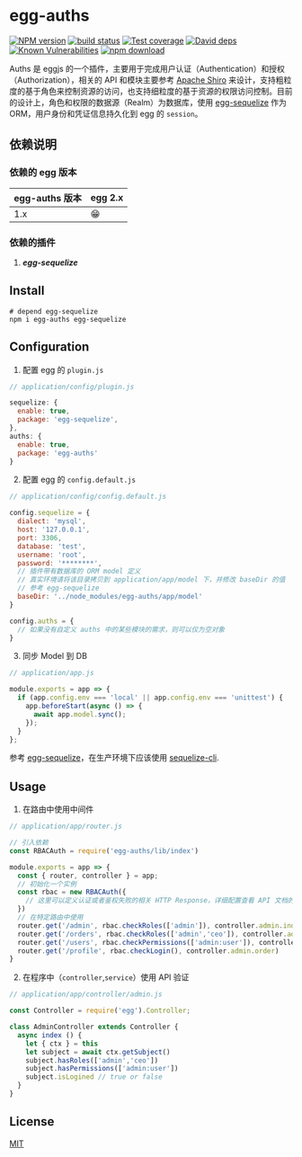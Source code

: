 # egg-auths

[![NPM version][npm-image]][npm-url]
[![build status][travis-image]][travis-url]
[![Test coverage][codecov-image]][codecov-url]
[![David deps][david-image]][david-url]
[![Known Vulnerabilities][snyk-image]][snyk-url]
[![npm download][download-image]][download-url]

[npm-image]: https://img.shields.io/npm/v/egg-auths.svg?style=flat-square
[npm-url]: https://npmjs.org/package/egg-auths
[travis-image]: https://img.shields.io/travis/eggjs/egg-auths.svg?style=flat-square
[travis-url]: https://travis-ci.org/eggjs/egg-auths
[codecov-image]: https://img.shields.io/codecov/c/github/eggjs/egg-auths.svg?style=flat-square
[codecov-url]: https://codecov.io/github/eggjs/egg-auths?branch=master
[david-image]: https://img.shields.io/david/eggjs/egg-auths.svg?style=flat-square
[david-url]: https://david-dm.org/eggjs/egg-auths
[snyk-image]: https://snyk.io/test/npm/egg-auths/badge.svg?style=flat-square
[snyk-url]: https://snyk.io/test/npm/egg-auths
[download-image]: https://img.shields.io/npm/dm/egg-auths.svg?style=flat-square
[download-url]: https://npmjs.org/package/egg-auths

Auths 是 eggjs 的一个插件，主要用于完成用户认证（Authentication）和授权（Authorization），相关的 API 和模块主要参考 [Apache Shiro](https://shiro.apache.org/) 来设计，支持粗粒度的基于角色来控制资源的访问，也支持细粒度的基于资源的权限访问控制。目前的设计上，角色和权限的数据源（Realm）为数据库，使用 [egg-sequelize](https://github.com/eggjs/egg-sequelize) 作为 ORM，用户身份和凭证信息持久化到 egg 的 `session`。

## 依赖说明

### 依赖的 egg 版本

egg-auths 版本 | egg 2.x
--- | ---
1.x | 😁

### 依赖的插件
1. ***egg-sequelize***


## Install
```shell
# depend egg-sequelize
npm i egg-auths egg-sequelize
```

## Configuration
1. 配置 egg 的 `plugin.js`
```js
// application/config/plugin.js

sequelize: {
  enable: true,
  package: 'egg-sequelize',
},
auths: {
  enable: true,
  package: 'egg-auths'
}
```

2. 配置 egg 的 `config.default.js`
```js
// application/config/config.default.js

config.sequelize = {
  dialect: 'mysql',
  host: '127.0.0.1',
  port: 3306,
  database: 'test',
  username: 'root',
  password: '********',
  // 插件带有数据库的 ORM model 定义
  // 真实环境请将该目录拷贝到 application/app/model 下，并修改 baseDir 的值
  // 参考 egg-sequelize
  baseDir: '../node_modules/egg-auths/app/model'
}

config.auths = {
  // 如果没有自定义 auths 中的某些模块的需求，则可以仅为空对象
}
```

3. 同步 Model 到 DB
```js
// application/app.js

module.exports = app => {
  if (app.config.env === 'local' || app.config.env === 'unittest') {
    app.beforeStart(async () => {
      await app.model.sync();
    });
  }
};
```
参考 [egg-sequelize](https://github.com/eggjs/egg-sequelize)，在生产环境下应该使用 [sequelize-cli](https://github.com/sequelize/cli).


## Usage
1. 在路由中使用中间件
```js
// application/app/router.js

// 引入依赖
const RBACAuth = require('egg-auths/lib/index')

module.exports = app => {
  const { router, controller } = app;
  // 初始化一个实例
  const rbac = new RBACAuth({
    // 这里可以定义认证或者鉴权失败的相关 HTTP Response，详细配置查看 API 文档的 RBACAuth
  })
  // 在特定路由中使用
  router.get('/admin', rbac.checkRoles(['admin']), controller.admin.index)
  router.get('/orders', rbac.checkRoles(['admin','ceo']), controller.admin.order)
  router.get('/users', rbac.checkPermissions(['admin:user']), controller.admin.order)
  router.get('/profile', rbac.checkLogin(), controller.admin.order)
}
```

2. 在程序中（`controller`,`service`）使用 API 验证
```js
// application/app/controller/admin.js

const Controller = require('egg').Controller;

class AdminController extends Controller {
  async index () {
    let { ctx } = this
    let subject = await ctx.getSubject()
    subject.hasRoles(['admin','ceo'])
    subject.hasPermissions(['admin:user'])
    subject.isLogined // true or false
  }
}

```

## License

[MIT](LICENSE)
